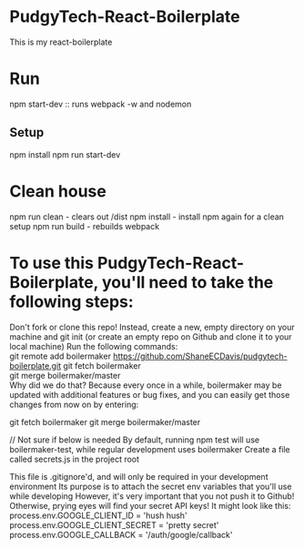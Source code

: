 # PudgyTech-React-Boilerplate

This is my react-boilerplate

# Run
npm start-dev :: runs webpack -w and nodemon

## Setup

npm install
npm run start-dev


# Clean house

npm run clean - clears out /dist
npm install - install npm again for a clean setup
npm run build - rebuilds webpack


# To use this PudgyTech-React-Boilerplate, you'll need to take the following steps:

Don't fork or clone this repo! Instead, create a new, empty directory on your machine and git init (or create an empty repo on Github and clone it to your local machine)
Run the following commands:  
git remote add boilermaker   https://github.com/ShaneECDavis/pudgytech-boilerplate.git
git fetch boilermaker  
git merge boilermaker/master  
Why did we do that? Because every once in a while, boilermaker may be updated with additional features or bug fixes, and you can easily get those changes from now on by entering:

git fetch boilermaker
git merge boilermaker/master



// Not sure if below is needed
By default, running npm test will use boilermaker-test, while regular development uses boilermaker
Create a file called secrets.js in the project root

This file is .gitignore'd, and will only be required in your development environment
Its purpose is to attach the secret env variables that you'll use while developing
However, it's very important that you not push it to Github! Otherwise, prying eyes will find your secret API keys!
It might look like this:
  process.env.GOOGLE_CLIENT_ID = 'hush hush'
  process.env.GOOGLE_CLIENT_SECRET = 'pretty secret'
  process.env.GOOGLE_CALLBACK = '/auth/google/callback'